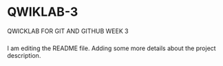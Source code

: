 # QWIKLAB-3
QWICKLAB FOR GIT AND GITHUB WEEK 3

#####
I am editing the README file. Adding some more details about the project description.
